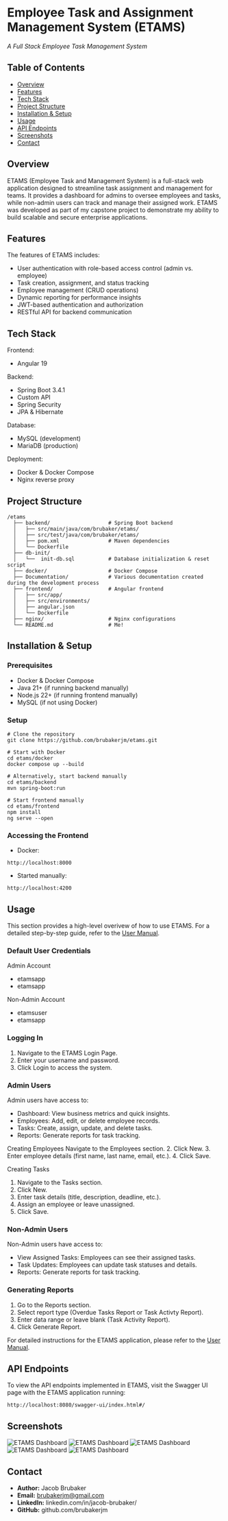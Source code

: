 # Employee Task and Assignment Management System (ETAMS)

_A Full Stack Employee Task Management System_

## Table of Contents
- [Overview](#overview)
- [Features](#features)
- [Tech Stack](#tech-stack)
- [Project Structure](#project-structure)
- [Installation & Setup](#installation--setup)
- [Usage](#usage)
- [API Endpoints](#api-endpoints)
- [Screenshots](#screenshots)
- [Contact](#contact)


## Overview

ETAMS (Employee Task and Management System) is a full-stack web application designed to streamline task assignment and management for teams. It provides a dashboard for admins to oversee employees and tasks, while non-admin users can track and manage their assigned work. ETAMS was developed as part of my capstone project to demonstrate my ability to build scalable and secure enterprise applications.


## Features

The features of ETAMS includes:

- User authentication with role-based access control (admin vs. employee)
- Task creation, assignment, and status tracking 
- Employee management (CRUD operations)
- Dynamic reporting for performance insights 
- JWT-based authentication and authorization 
- RESTful API for backend communication

## Tech Stack

Frontend:
- Angular 19

Backend:
- Spring Boot 3.4.1
- Custom API
- Spring Security
- JPA & Hibernate

Database:
- MySQL (development)
- MariaDB (production)

Deployment:
- Docker & Docker Compose
- Nginx reverse proxy

## Project Structure

```
/etams
  ├── backend/                   # Spring Boot backend
  │   ├── src/main/java/com/brubaker/etams/
  │   ├── src/test/java/com/brubaker/etams/
  │   ├── pom.xml                # Maven dependencies
  │   └── Dockerfile
  ├── db-init/
  │   └──  init-db.sql           # Database initialization & reset script
  ├── docker/                    # Docker Compose
  ├── Documentation/             # Various documentation created during the development process
  ├── frontend/                  # Angular frontend
  │   ├── src/app/
  │   ├── src/environments/
  │   ├── angular.json
  │   └── Dockerfile
  ├── nginx/                     # Nginx configurations
  └── README.md                  # Me!
```

## Installation & Setup

### Prerequisites
- Docker & Docker Compose
- Java 21+ (if running backend manually)
- Node.js 22+ (if running frontend manually)
- MySQL (if not using Docker)

### Setup
```shell
# Clone the repository
git clone https://github.com/brubakerjm/etams.git

# Start with Docker
cd etams/docker
docker compose up --build

# Alternatively, start backend manually
cd etams/backend
mvn spring-boot:run

# Start frontend manually
cd etams/frontend
npm install
ng serve --open
```

### Accessing the Frontend
- Docker:

`http://localhost:8000`

- Started manually:

`http://localhost:4200`

## Usage

This section provides a high-level overivew of how to use ETAMS. For a detailed step-by-step guide, refer to the [User Manual](Documentation/User%20Guide.pdf).

### Default User Credentials 
Admin Account
- etamsapp
- etamsapp

Non-Admin Account
- etamsuser
- etamsapp

### Logging In
1. Navigate to the ETAMS Login Page. 
2. Enter your username and password. 
3. Click Login to access the system.

### Admin Users
Admin users have access to:
- Dashboard: View business metrics and quick insights. 
- Employees: Add, edit, or delete employee records. 
- Tasks: Create, assign, update, and delete tasks. 
- Reports: Generate reports for task tracking.

Creating Employees 
Navigate to the Employees section. 
2. Click New. 
3. Enter employee details (first name, last name, email, etc.). 
4. Click Save.

Creating Tasks
1. Navigate to the Tasks section.
2. Click New. 
3. Enter task details (title, description, deadline, etc.). 
4. Assign an employee or leave unassigned. 
5. Click Save.

### Non-Admin Users
Non-Admin users have access to:
- View Assigned Tasks: Employees can see their assigned tasks.
- Task Updates: Employees can update task statuses and details.
- Reports: Generate reports for task tracking.

### Generating Reports
1. Go to the Reports section. 
2. Select report type (Overdue Tasks Report or Task Activty Report).
3. Enter data range or leave blank (Task Activity Report). 
4. Click Generate Report.

For detailed instructions for the ETAMS application, please refer to the [User Manual](Documentation/User%20Guide.pdf).

## API Endpoints

To view the API endpoints implemented in ETAMS, visit the Swagger UI page with the ETAMS application running:

`http://localhost:8080/swagger-ui/index.html#/`


## Screenshots

![ETAMS Dashboard](screenshots/login.png)
![ETAMS Dashboard](screenshots/dashboard.png)
![ETAMS Dashboard](screenshots/employees.png)
![ETAMS Dashboard](screenshots/tasks.png)
![ETAMS Dashboard](screenshots/reports.png)


## Contact

* **Author:** Jacob Brubaker
* **Email:** brubakerjm@gmail.com
* **LinkedIn:** linkedin.com/in/jacob-brubaker/
* **GitHub:** github.com/brubakerjm


